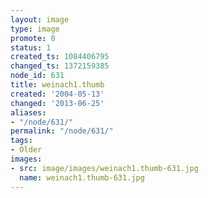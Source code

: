 ```yaml
---
layout: image
type: image
promote: 0
status: 1
created_ts: 1084406795
changed_ts: 1372159385
node_id: 631
title: weinach1.thumb
created: '2004-05-13'
changed: '2013-06-25'
aliases:
- "/node/631/"
permalink: "/node/631/"
tags:
- Older
images:
- src: image/images/weinach1.thumb-631.jpg
  name: weinach1.thumb-631.jpg
---
```


